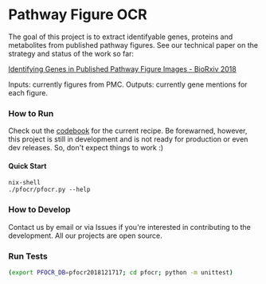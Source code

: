 Pathway Figure OCR
===
The goal of this project is to extract identifyable genes, proteins and metabolites from published pathway figures. See our technical paper on the strategy and status of the work so far:

[Identifying Genes in Published Pathway Figure Images - BioRxiv 2018](https://www.biorxiv.org/content/10.1101/379446v1)

Inputs: currently figures from PMC.
Outputs: currently gene mentions for each figure.

### How to Run
Check out the [codebook](codebook.md) for the current recipe. Be forewarned, however, this project is still in development and is not ready for production or even dev releases. So, don't expect things to work :)

#### Quick Start

```
nix-shell
./pfocr/pfocr.py --help
```

### How to Develop
Contact us by email or via Issues if you're interested in contributing to the development. All our projects are open source.

### Run Tests

```sh
(export PFOCR_DB=pfocr2018121717; cd pfocr; python -m unittest)
```
